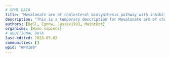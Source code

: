 ```yaml
---
# GPML DATA
title: "Mevalonate arm of cholesterol biosynthesis pathway with inhibitors"
description: "This is a temporary description for Mevalonate arm of cholesterol biosynthesis pathway with inhibitors"
authors: [DeSl, Egonw, Jessev1993, MaintBot]
organisms: [Homo sapiens]
# ADDITIONAL DATA
last-edited: 2020-05-02
communities: []
wpid: "WP4189"
---
```

